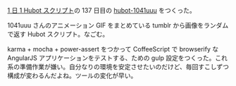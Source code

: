 [1 日 1 Hubot スクリプト][hubot-script-per-day]の 137 日目の [hubot-1041uuu][gh:bouzuya/hubot-1041uuu] をつくった。

1041uuu さんのアニメーション GIF をまとめている tumblr から画像をランダムで返す Hubot スクリプト。なごむ。

karma + mocha + power-assert をつかって CoffeeScript で browserify な AngularJS アプリケーションをテストする、ための gulp 設定をつくった。これ系の準備作業が嫌い。自分なりの環境を安定させたいのだけど、毎回すこしずつ構成が変わるんだよね。ツールの変化が早い。

[gh:bouzuya/hubot-1041uuu]: https://github.com/bouzuya/hubot-1041uuu
[hubot-script-per-day]: http://blog.bouzuya.net/posts?tags=hubot-script-per-day
